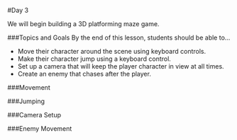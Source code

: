 #Day 3

We will begin building a 3D platforming maze game.

###Topics and Goals
By the end of this lesson, students should be able to...
- Move their character around the scene using keyboard controls.
- Make their character jump using a keyboard control.
- Set up a camera that will keep the player character in view at all times.
- Create an enemy that chases after the player.

###Movement

###Jumping

###Camera Setup

###Enemy Movement
